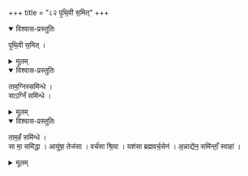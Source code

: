 +++
title = "८२ पृ॒थि॒वी स॒मित्"
+++
<details open><summary>विश्वास-प्रस्तुतिः</summary>

पृ॒थि॒वी स॒मित् ।  
</details>

<details><summary>मूलम्</summary>

पृ॒थि॒वी स॒मित् ।  
</details>


<details open><summary>विश्वास-प्रस्तुतिः</summary>

ताम॒ग्निस्समि॑न्धे ।  
साऽग्निँ समि॑न्धे ।  
</details>

<details><summary>मूलम्</summary>

ताम॒ग्निस्समि॑न्धे ।  
साऽग्निँ समि॑न्धे ।  
</details>


<details open><summary>विश्वास-प्रस्तुतिः</summary>

ताम॒हँ समि॑न्धे ।  
सा मा॒ समि॑द्धा । आयु॑षा॒ तेज॑सा । वर्च॑सा श्रि॒या । यश॑सा ब्रह्मवर्च॒सेन॑ । अ॒न्नाद्ये॑न॒ समि॑न्ताँ॒ स्वाहा॑ । 
</details>

<details><summary>मूलम्</summary>

ताम॒हँ समि॑न्धे ।  
सा मा॒ समि॑द्धा । आयु॑षा॒ तेज॑सा । वर्च॑सा श्रि॒या । यश॑सा ब्रह्मवर्च॒सेन॑ । अ॒न्नाद्ये॑न॒ समि॑न्ताँ॒ स्वाहा॑ । 
</details>
